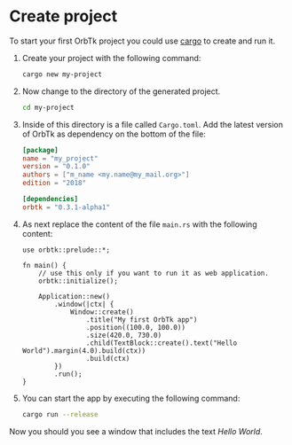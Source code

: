 # Create project

To start your first OrbTk project you could use [cargo](https://doc.rust-lang.org/cargo/) to create and run it.

1. Create your project with the following command:

   ```bash
   cargo new my-project
   ```

2. Now change to the directory of the generated project.

   ```bash
   cd my-project
   ```

3. Inside of this directory is a file called `Cargo.toml`. Add the latest version of OrbTk as dependency on the bottom of the file:

   ```toml
   [package]
   name = "my_project"
   version = "0.1.0"
   authors = ["m_name <my.name@my_mail.org>"]
   edition = "2018"
   
   [dependencies]
   orbtk = "0.3.1-alpha1"
   ```

4. As next replace the content of the file `main.rs` with the following content:

    ```rust,no_run
    use orbtk::prelude::*;

    fn main() {
        // use this only if you want to run it as web application.
        orbtk::initialize();

        Application::new()
            .window(|ctx| {
                Window::create()
                    .title("My first OrbTk app")
                    .position((100.0, 100.0))
                    .size(420.0, 730.0)
                    .child(TextBlock::create().text("Hello World").margin(4.0).build(ctx))
                    .build(ctx)
            })
            .run();
    }
    ```

5. You can start the app by executing the following command:

   ```bash
   cargo run --release
   ```

Now you should you see a window that includes the text *Hello World*.
